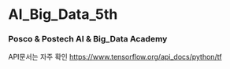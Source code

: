 # AI_Big_Data_5th

### Posco & Postech AI & Big_Data Academy

API문서는 자주 확인
https://www.tensorflow.org/api_docs/python/tf
